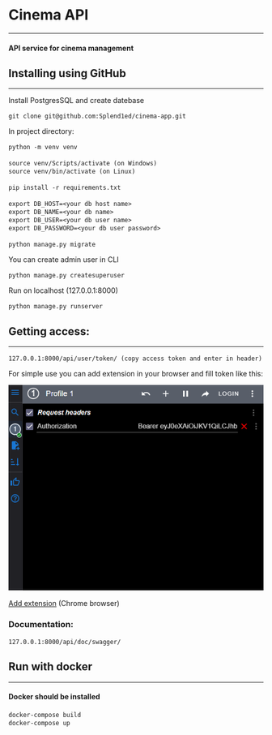 # Cinema API
<hr>

#### API service for cinema management 

## Installing using GitHub
<hr>
Install PostgresSQL and create datebase

```
git clone git@github.com:Splend1ed/cinema-app.git
```
In project directory:
```
python -m venv venv

source venv/Scripts/activate (on Windows)
source venv/bin/activate (on Linux)

pip install -r requirements.txt

export DB_HOST=<your db host name>
export DB_NAME=<your db name>
export DB_USER=<your db user name>
export DB_PASSWORD=<your db user password>

python manage.py migrate
```
You can create admin user in CLI
```
python manage.py createsuperuser
```
Run on localhost (127.0.0.1:8000)
```
python manage.py runserver
```
## Getting access:
<hr>

```
127.0.0.1:8000/api/user/token/ (copy access token and enter in header)
```
For simple use you can add extension in your browser and fill token like this:

![image](extension.png)

[Add extension](https://chrome.google.com/webstore/detail/modheader/idgpnmonknjnojddfkpgkljpfnnfcklj?hl=uk) (Chrome browser)

### Documentation:
```
127.0.0.1:8000/api/doc/swagger/
```

## Run with docker
<hr>

#### Docker should be installed

```
docker-compose build
docker-compose up
```


